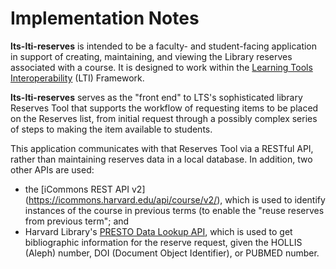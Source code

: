 # Implementation Notes

**lts-lti-reserves** is intended to be a faculty- and student-facing application in support of creating, maintaining, and viewing the Library reserves associated with a course. It is designed to work within the [Learning Tools Interoperability](http://www.imsglobal.org/activity/learning-tools-interoperability) (LTI) Framework.

**lts-lti-reserves** serves as the "front end" to LTS's sophisticated library Reserves Tool that supports the  workflow of requesting items to be placed on the Reserves list, from initial request through a possibly complex series of steps to making the item available to students.  

This application communicates with that Reserves Tool via a RESTful API, rather than maintaining reserves data in a local database. In addition, two other APIs are used: 

* the [iCommons REST API v2] (https://icommons.harvard.edu/api/course/v2/), which is used to identify instances of the course in previous terms (to enable the "reuse reserves from previous term"; and 
* Harvard Library's [PRESTO Data Lookup API](https://wiki.harvard.edu/confluence/display/LibraryStaffDoc/PRESTO+Data+Lookup), which is used to get bibliographic information for the reserve request, given the HOLLIS (Aleph) number, DOI (Document Object Identifier), or PUBMED number.

